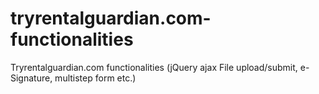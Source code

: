 # tryrentalguardian.com-functionalities
Tryrentalguardian.com functionalities (jQuery ajax File upload/submit, e-Signature, multistep form etc.)
